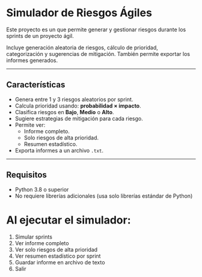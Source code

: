 # Simulador de Riesgos Ágiles

Este proyecto es un que permite generar y gestionar riesgos durante los sprints de un proyecto ágil.

Incluye generación aleatoria de riesgos, cálculo de prioridad, categorización y sugerencias de mitigación. También permite exportar los informes generados.

---

## Características

- Genera entre 1 y 3 riesgos aleatorios por sprint.
- Calcula prioridad usando: **probabilidad × impacto**.
- Clasifica riesgos en **Bajo**, **Medio** o **Alto**.
- Sugiere estrategias de mitigación para cada riesgo.
- Permite ver:
  - Informe completo.
  - Solo riesgos de alta prioridad.
  - Resumen estadístico.
- Exporta informes a un archivo `.txt`.

---

## Requisitos

- Python 3.8 o superior
- No requiere librerías adicionales (usa solo librerías estándar de Python)

# Al ejecutar el simulador: 

1. Simular sprints
2. Ver informe completo
3. Ver solo riesgos de alta prioridad
4. Ver resumen estadístico por sprint
5. Guardar informe en archivo de texto
6. Salir

